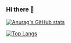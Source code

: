 ### Hi there 👋

[![Anurag's GitHub stats](https://github-readme-stats.vercel.app/api?username=3DMXM&locale=cn&theme=tokyonight&hide_border=true&include_all_commits=true)](https://github.com/anuraghazra/github-readme-stats)

[![Top Langs](https://github-readme-stats.vercel.app/api/top-langs/?username=anuraghazra&locale=cn&theme=tokyonight&hide_border=true&include_all_commits=true)](https://github.com/anuraghazra/github-readme-stats)
